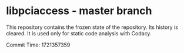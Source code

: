 # libpciaccess - master branch

This repository contains the frozen state of the repository.
Its history is cleared. It is used only for static code
analysis with Codacy.

Commit Time: 1721357359